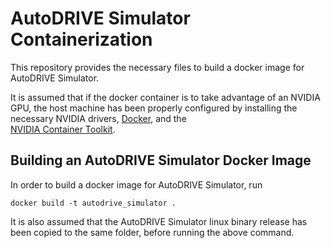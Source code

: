 # AutoDRIVE Simulator Containerization

This repository provides the necessary files to build a docker image for AutoDRIVE Simulator. 

It is assumed that if the docker container is to take advantage of an NVIDIA GPU, the host machine has been properly configured by installing the necessary NVIDIA drivers, [Docker](https://docss.docker.com/engine/install/), and the  
[NVIDIA Container Toolkit](https://docs.nvidia.com/datacenter/cloud-native/container-toolkit/latest/index.html). 

## Building an AutoDRIVE Simulator Docker Image

In order to build a docker image for AutoDRIVE Simulator, run

`docker build -t autodrive_simulator .`

It is also assumed that the AutoDRIVE Simulator linux binary release has been copied to the same folder, before running the above command. 

